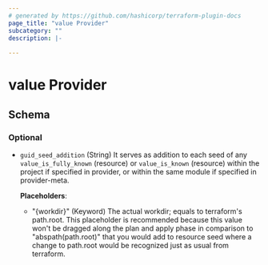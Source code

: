 ```yaml
---
# generated by https://github.com/hashicorp/terraform-plugin-docs
page_title: "value Provider"
subcategory: ""
description: |-
  
---
```


# value Provider





<!-- schema generated by tfplugindocs -->
## Schema

### Optional

- `guid_seed_addition` (String) It serves as addition to each seed of any `value_is_fully_known` (resource) or `value_is_known` (resource) within the project if specified in provider, or within the same module if specified in provider-meta.

	**Placeholders**:
	- "{workdir}" (Keyword) The actual workdir; equals to terraform's path.root. This placeholder is
	recommended because this value won't be dragged along the plan and apply phase in comparison to
	"abspath(path.root)" that you would add to resource seed where a change to path.root would be
	recognized just as usual from terraform.
